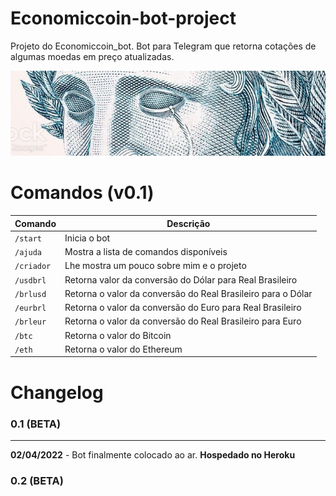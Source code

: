 # Economiccoin-bot-project
Projeto do Economiccoin_bot. Bot para Telegram que retorna cotações de algumas moedas em preço atualizadas.

<img src="imgs-readme/effigy_crying-3.jpg"/>

# Comandos (v0.1) #

| Comando | Descrição |
| ------- | --------- |
| `/start` | Inicia o bot |
| `/ajuda` | Mostra a lista de comandos disponíveis |
| `/criador` | Lhe mostra um pouco sobre mim e o projeto |
| `/usdbrl` | Retorna valor da conversão do Dólar para Real Brasileiro |
| `/brlusd` | Retorna o valor da conversão do Real Brasileiro para o Dólar |
| `/eurbrl` | Retorna o valor da conversão do Euro para Real Brasileiro |
| `/brleur` | Retorna o valor da conversão do Real Brasileiro para Euro |
| `/btc` | Retorna o valor do Bitcoin |
| `/eth` | Retorna o valor do Ethereum |

# Changelog #
### 0.1 (BETA) ###
- - -
**02/04/2022** - Bot finalmente colocado ao ar.
**Hospedado no Heroku**

### 0.2 (BETA) ###